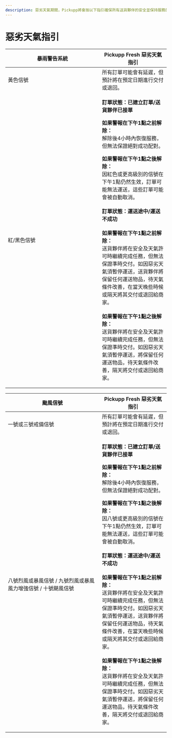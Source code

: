 ```yaml
---
description: 惡劣天氣期間，Pickupp將會按以下指引確保所有送貨夥伴的安全並保持服務的連續性。
---
```


# 惡劣天氣指引

<table><thead><tr><th width="278">暴雨警告系統</th><th>Pickupp Fresh 惡劣天氣指引</th></tr></thead><tbody><tr><td>黃色信號</td><td>所有訂單可能會有延遲，但預計將在預定日期進行交付或退回。</td></tr><tr><td>紅/黑色信號</td><td><p><strong>訂單狀態：已建立訂單/送貨夥伴已接單</strong><br></p><p><strong>如果警報在下午1點之前解除：</strong><br>解除後4小時內恢復服務，但無法保證絕對成功配對。</p><p></p><p><strong>如果警報在下午1點之後解除：</strong><br>因紅色或更高級別的信號在下午1點仍然生效，訂單可能無法運送，這些訂單可能會被自動取消。<br><br><strong>訂單狀態：運送途中/運送不成功</strong><br><br><strong>如果警報在下午1點之前解除：</strong><br>送貨夥伴將在安全及天氣許可時繼續完成任務，但無法保證準時交付。如因惡劣天氣須暫停運送，送貨夥伴將保留任何運送物品，待天氣條件改善，在當天晚些時候或隔天將其交付或退回給商家。<br><br><strong>如果警報在下午1點之後解除：</strong><br>送貨夥伴將在安全及天氣許可時繼續完成任務，但無法保證準時交付。如因惡劣天氣須暫停運送，將保留任何運送物品，待天氣條件改善，隔天將交付或退回給商家。</p></td></tr></tbody></table>



<table><thead><tr><th width="278">颱風信號</th><th>Pickupp Fresh 惡劣天氣指引</th></tr></thead><tbody><tr><td>一號或三號戒備信號</td><td>所有訂單可能會有延遲，但預計將在預定日期進行交付或退回。</td></tr><tr><td>八號烈風或暴風信號 / 九號烈風或暴風風力增強信號 / 十號颶風信號<br></td><td><p><strong>訂單狀態：已建立訂單/送貨夥伴已接單</strong><br></p><p><strong>如果警報在下午1點之前解除：</strong><br>解除後4小時內恢復服務，但無法保證絕對成功配對。</p><p></p><p><strong>如果警報在下午1點之後解除：</strong><br>因八號或更高級別的信號在下午1點仍然生效，訂單可能無法運送，這些訂單可能會被自動取消。<br><br><strong>訂單狀態：運送途中/運送不成功</strong><br><br><strong>如果警報在下午1點之前解除：</strong><br>送貨夥伴將在安全及天氣許可時繼續完成任務，但無法保證準時交付。如因惡劣天氣須暫停運送，送貨夥伴將保留任何運送物品，待天氣條件改善，在當天晚些時候或隔天將其交付或退回給商家。<br><br><strong>如果警報在下午1點之後解除：</strong><br>送貨夥伴將在安全及天氣許可時繼續完成任務，但無法保證準時交付。如因惡劣天氣須暫停運送，將保留任何運送物品，待天氣條件改善，隔天將交付或退回給商家。</p></td></tr></tbody></table>

